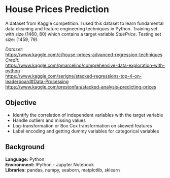 # House Prices Prediction

A dataset from Kaggle competition. I used this dataset to learn fundamental data cleaning and feature engineering techniques in Python. Training set with size (1460, 80) which contains a target variable *SalePrice*. Testing set size: (1459, 79).

*Dataset:*  
https://www.kaggle.com/c/house-prices-advanced-regression-techniques
*Credit:*  
https://www.kaggle.com/pmarcelino/comprehensive-data-exploration-with-python  
https://www.kaggle.com/serigne/stacked-regressions-top-4-on-leaderboard#Data-Processing  
https://www.kaggle.com/prestonfan/stacked-analysis-predicting-prices


## Objective
- Identify the correlation of independent variables with the target variable
- Handle outliers and missing values
- Log-transformation or Box Cox transformation on skewed features
- Label encoding and getting dummy variables for categorical variables


## Background

**Language:** Python  
**Environment:** IPython - Jupyter Notebook  
**Libraries:** pandas, numpy, seaborn, matplotlib, sklearn
